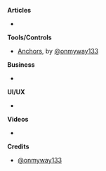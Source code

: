 
**Articles**

*


**Tools/Controls**

* [Anchors](https://github.com/onmyway133/Anchors), by [@onmyway133](https://github.com/onmyway133)

**Business**

*

**UI/UX**

*

**Videos**

*

**Credits**

* [@onmyway133](https://github.com/onmyway133)
